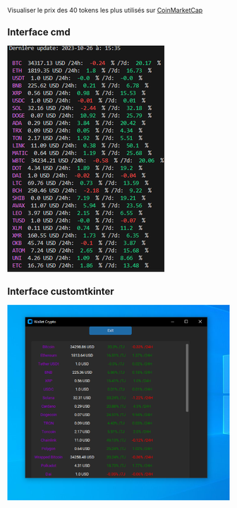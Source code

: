 Visualiser le prix des 40 tokens les plus utilisés sur [CoinMarketCap](https://coinmarketcap.com/)
## Interface cmd
![image1](./pictures/image.PNG)
## Interface customtkinter
![image2](./pictures/image2.PNG)
